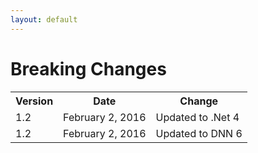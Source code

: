 ```yaml
---
layout: default
---
```


# Breaking Changes

<table>
<tr>
        <th>Version</th>
        <th>Date</th>
        <th>Change</th>
</tr>
<tr>
        <td>1.2</td>
        <td>February 2, 2016</td>
        <td>Updated to .Net 4</td>
</tr>
<tr>
        <td>1.2</td>
        <td>February 2, 2016</td>
        <td>Updated to DNN 6</td>
</tr>
</table>